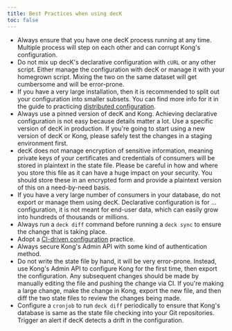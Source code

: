 ```yaml
---
title: Best Practices when using decK
toc: false
---
```


- Always ensure that you have one decK process running at any time. Multiple
  process will step on each other and can corrupt Kong's configuration.
- Do not mix up decK's declarative configuration with `cURL` or any other
  script. Either manage the configuration with decK or manage it with your
  homegrown script. Mixing the two on the same dataset will get cumbersome
  and will be error-prone.
- If you have a very large installation, then it is recommended to split out
  your configuration into smaller subsets. You can find more info for it
  in the guide to practicing
  [distributed configuration](/deck/guides/distributed-configuration).
- Always use a pinned version of decK and Kong.
  Achieving declarative configuration is
  not easy because details matter a lot. Use a specific version of decK in
  production. If you're going to start using a new version of decK or Kong,
  please safely test the changes in a staging environment first.
- decK does not manage encryption of sensitive information, meaning private
  keys of your certificates and credentials of consumers will be stored in
  plaintext in the state file. Please be careful in how and where you store
  this file as it can have a huge impact on your security.
  You should store these in an encrypted form and provide a plaintext version
  of this on a need-by-need basis.
- If you have a very large number of consumers in your database, do not export
  or manage them using decK. Declarative configuration is for ... configuration,
  it is not meant for end-user data, which can easily grow into hundreds of
  thousands or millions.
- Always run a `deck diff` command before running a `deck sync`
  to ensure the change that is taking place.
- Adopt a [CI-driven configuration](/deck/guides/ci-driven-configuration) practice.
- Always secure Kong's Admin API with some kind of authentication method.
- Do not write the state file by hand, it will be very error-prone.
  Instead, use Kong's Admin API to
  configure Kong for the first time, then export the configuration. Any
  subsequent changes should be made by manually editing the file and pushing
  the change via CI. If you're making a large change, make the change in Kong,
  export the new file, and then diff the two state files to review the changes
  being made.
- Configure a `cronjob` to run `deck diff` periodically to ensure that Kong's
  database is same as the state file checking into your Git repositories.
  Trigger an alert if decK detects a drift in the configuration.
